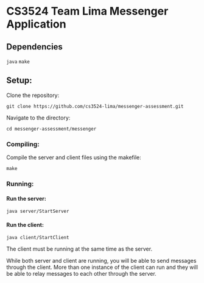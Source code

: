 # CS3524 Team Lima Messenger Application

## Dependencies

`java`
`make`

## Setup:

Clone the repository:

`git clone https://github.com/cs3524-lima/messenger-assessment.git`

Navigate to the directory:

`cd messenger-assessment/messenger`

### Compiling:

Compile the server and client files using the makefile:

`make`

### Running:

#### Run the server:
`java server/StartServer`

#### Run the client:
`java client/StartClient`

The client must be running at the same time as the server.

While both server and client are running, you will be able to send messages through the client. More than one instance of the client can run and they will be able to relay messages to each other through the server.
